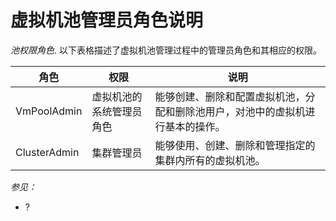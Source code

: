 # 虚拟机池管理员角色说明

*池权限角色*.
以下表格描述了虚拟机池管理过程中的管理员角色和其相应的权限。

|角色|权限|说明|
|----|----|----|
|VmPoolAdmin|虚拟机池的系统管理员角色|能够创建、删除和配置虚拟机池，分配和删除池用户，对池中的虚拟机进行基本的操作。|
|ClusterAdmin|集群管理员|能够使用、创建、删除和管理指定的集群内所有的虚拟机池。|

*参见：*

-   ?
